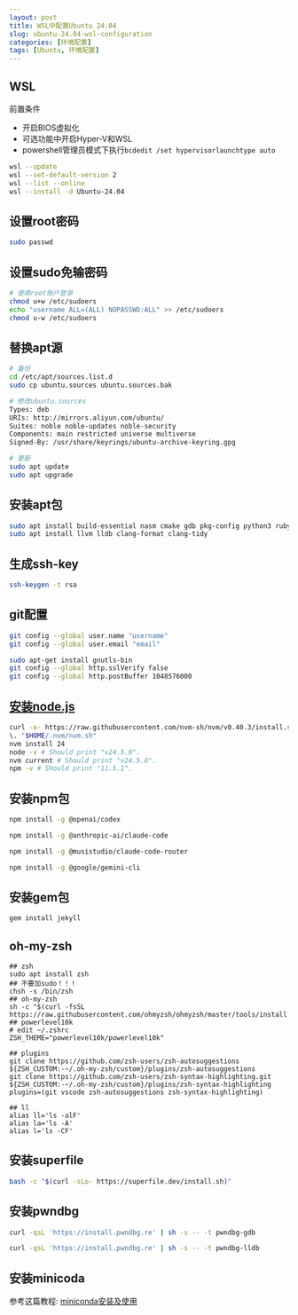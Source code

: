 ```yaml
---
layout: post
title: WSL中配置Ubuntu 24.04
slug: ubuntu-24.04-wsl-configuration
categories: [环境配置]
tags: [Ubuntu, 环境配置]
---
```


## WSL

前置条件
+ 开启BIOS虚拟化
+ 可选功能中开启Hyper-V和WSL
+ powershell管理员模式下执行`bcdedit /set hypervisorlaunchtype auto`

```bash
wsl --update
wsl --set-default-version 2
wsl --list --online
wsl --install -d Ubuntu-24.04
```

## 设置root密码
```bash
sudo passwd
```

## 设置sudo免输密码
```bash
# 使用root账户登录
chmod u+w /etc/sudoers
echo "username ALL=(ALL) NOPASSWD:ALL" >> /etc/sudoers
chmod u-w /etc/sudoers
```

## 替换apt源
```bash
# 备份
cd /etc/apt/sources.list.d
sudo cp ubuntu.sources ubuntu.sources.bak

# 修改ubuntu.sources
Types: deb
URIs: http://mirrors.aliyun.com/ubuntu/
Suites: noble noble-updates noble-security
Components: main restricted universe multiverse
Signed-By: /usr/share/keyrings/ubuntu-archive-keyring.gpg

# 更新
sudo apt update
sudo apt upgrade
```

## 安装apt包
```bash
sudo apt install build-essential nasm cmake gdb pkg-config python3 ruby vim cloc tree zip neofetch net-tools xdg-utils
sudo apt install llvm lldb clang-format clang-tidy
```

## 生成ssh-key
```bash
ssh-keygen -t rsa
```

## git配置
```bash
git config --global user.name "username"
git config --global user.email "email"

sudo apt-get install gnutls-bin
git config --global http.sslVerify false
git config --global http.postBuffer 1048576000

```

## [安装node.js](https://nodejs.org/en/download/current)

```bash
curl -o- https://raw.githubusercontent.com/nvm-sh/nvm/v0.40.3/install.sh | bash
\. "$HOME/.nvm/nvm.sh"
nvm install 24
node -v # Should print "v24.5.0".
nvm current # Should print "v24.5.0".
npm -v # Should print "11.5.1".
```

## 安装npm包
```bash
npm install -g @openai/codex

npm install -g @anthropic-ai/claude-code

npm install -g @musistudio/claude-code-router

npm install -g @google/gemini-cli
```

## 安装gem包
```bash
gem install jekyll
```

## oh-my-zsh
```
## zsh
sudo apt install zsh
## 不要加sudo！！！
chsh -s /bin/zsh
## oh-my-zsh
sh -c "$(curl -fsSL https://raw.githubusercontent.com/ohmyzsh/ohmyzsh/master/tools/install.sh)"
## powerlevel10k
# edit ~/.zshrc
ZSH_THEME="powerlevel10k/powerlevel10k"

## plugins
git clone https://github.com/zsh-users/zsh-autosuggestions ${ZSH_CUSTOM:-~/.oh-my-zsh/custom}/plugins/zsh-autosuggestions
git clone https://github.com/zsh-users/zsh-syntax-highlighting.git ${ZSH_CUSTOM:-~/.oh-my-zsh/custom}/plugins/zsh-syntax-highlighting
plugins=(git vscode zsh-autosuggestions zsh-syntax-highlighting)

## ll
alias ll='ls -alF'
alias la='ls -A'
alias l='ls -CF'
```

## 安装superfile
```bash
bash -c "$(curl -sLo- https://superfile.dev/install.sh)"
```

## 安装pwndbg
```bash
curl -qsL 'https://install.pwndbg.re' | sh -s -- -t pwndbg-gdb

curl -qsL 'https://install.pwndbg.re' | sh -s -- -t pwndbg-lldb
```
## 安装minicoda
参考这篇教程: [miniconda安装及使用](/2025/08/10/miniconda-installation-and-usage/)
